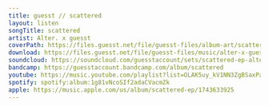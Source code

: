 ```yaml
---
title: guesst // scattered
layout: listen
songTitle: scattered
artist: Alter. x guesst
coverPath: https://files.guesst.net/file/guesst-files/album-art/scattered-cover.jpg
download: https://files.guesst.net/file/guesst-files/music/alter-x-guesst-scattered.zip
soundcloud: https://soundcloud.com/guesstaccount/sets/scattered-ep-alter-guesst
bandcamp: https://guesstaccount.bandcamp.com/album/scattered
youtube: https://music.youtube.com/playlist?list=OLAK5uy_kV1NN3ZgBSaxPadRN5oJ7y98Tczu60-dU&si=KPJpVFTZrBylNacB
spotify: spotify:album:1g81vNcoSIf2adaCVacmZk
apple: https://music.apple.com/us/album/scattered-ep/1743633925
---
```

